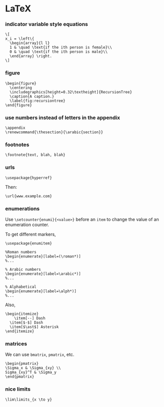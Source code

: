 # LaTeX

### indicator variable style equations

    \[
    x_i = \left\{
      \begin{array}{l l}
      1 & \quad \text{if the ith person is female}\\
      0 & \quad \text{if the ith person is male}\\
      \end{array} \right.
    \]

### figure

    \begin{figure}
      \centering
      \includegraphics[height=0.32\textheight]{RecursionTree}
      \caption{A caption.}
      \label{fig:recursiontree}
    \end{figure}

### use numbers instead of letters in the appendix

    \appendix
    \renewcommand{\thesection}{\arabic{section}}

### footnotes

    \footnote{text, blah, blah}

### urls

    \usepackage{hyperref}

Then:

    \url{www.example.com}

### enumerations

Use `\setcounter{enumi}{<value>}` before an `item` to change the value of an
enumeration counter.

To get different markers,

```
\usepackage{enumitem}

%Roman numbers
\begin{enumerate}[label=(\roman*)]
%...

% Arabic numbers
\begin{enumerate}[label=\arabic*)]
%...

% Alphabetical
\begin{enumerate}[label=\alph*)]
%...
```

Also,

```
\begin{itemize}
	\item[--] Dash
  \item[$-$] Dash
  \item[$\ast$] Asterisk
\end{itemize}
```

### matrices

We can use `bmatrix`, `pmatrix`, etc.

    \begin{pmatrix}
    \Sigma_x & \Sigma_{xy} \\
    Sigma_{xy}^T & \Sigma_y
    \end{pmatrix}

### nice limits

    \lim\limits_{x \to y}

